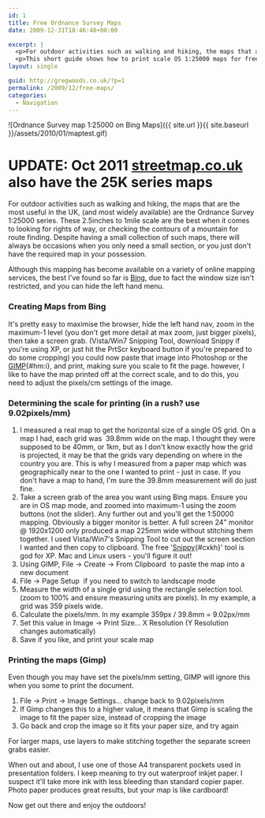 ```yaml
---
id: 1
title: Free Ordnance Survey Maps
date: 2009-12-31T18:46:48+00:00

excerpt: |
  <p>For outdoor activities such as walking and hiking, the maps that are the most useful in the UK, (and most widely available) are the Ordnance Survey 1:25000 series. These 2.5inches to 1mile scale are the best when it comes to looking for rights of way, or checking the contours of a mountain for route finding. Despite having a small collection of such maps, there will always be occasions when you only need a small section, or you just don't have the required map in your possession. </p>
  <p>This short guide shows how to print scale OS 1:25000 maps for free.</p>
layout: single

guid: http://gregwoods.co.uk/?p=1
permalink: /2009/12/free-maps/
categories:
  - Navigation
---
```

![Ordnance Survey map 1:25000 on Bing Maps]({{ site.url }}{{ site.baseurl }}/assets/2010/01/maptest.gif)

# UPDATE: Oct 2011 [streetmap.co.uk](http://www.streetmap.co.uk) also have the 25K series maps

For outdoor activities such as walking and hiking, the maps that are the most useful in the UK, (and most widely available) are the Ordnance Survey 1:25000 series. These 2.5inches to 1mile scale are the best when it comes to looking for rights of way, or checking the contours of a mountain for route finding. Despite having a small collection of such maps, there will always be occasions when you only need a small section, or you just don't have the required map in your possession. 

Although this mapping has become available on a variety of online mapping services, the best I've found so far is [Bing](http://www.bing.com/maps/ "Bing"), due to fact the window size isn't restricted, and you can hide the left hand menu.

### Creating Maps from Bing

It's pretty easy to maximise the browser, hide the left hand nav, zoom in the maximum-1 level (you don't get more detail at max zoom, just bigger pixels), then take a screen grab. (Vista/Win7 Snipping Tool, download Snippy if you're using XP, or just hit the PrtScr keyboard button if you're prepared to do some cropping) you could now paste that image into Photoshop or the [GIMP](http://www.gimp.org/downloads/ "GIMP"){#hm:i}, and print, making sure you scale to fit the page. however, I like to have the map printed off at the correct scale, and to do this, you need to adjust the pixels/cm settings of the image.

### Determining the scale for printing (in a rush? use 9.02pixels/mm)

  1. I measured a real map to get the horizontal size of a single OS grid. On a map I had, each grid was  39.8mm wide on the map. I thought they were supposed to be 40mm, or 1km, but as I don't know exactly how the grid is projected, it may be that the grids vary depending on where in the country you are. This is why I measured from a paper map which was geographically near to the one I wanted to print - just in case. If you don't have a map to hand, I'm sure the 39.8mm measurement will do just fine.
  2. Take a screen grab of the area you want using Bing maps. Ensure you are in OS map mode, and zoomed into maximum-1 using the zoom buttons (not the slider). Any further out and you'll get the 1:50000 mapping. Obviously a bigger monitor is better. A full screen 24" monitor @ 1920x1200 only produced a map 225mm wide without stitching them together. I used Vista/Win7's Snipping Tool to cut out the screen section I wanted and then copy to clipboard. The free '[Snippy](http://www.bhelpuri.net/Snippy/ "Snippy"){#cxkh}' tool is god for XP. Mac and Linux users - you'll figure it out!
  3. Using GIMP, File -> Create -> From Clipboard  to paste the map into a new document
  4. File -> Page Setup  if you need to switch to landscape mode
  5. Measure the width of a single grid using the rectangle selection tool. (zoom to 100% and ensure measuring units are pixels). In my example, a grid was 359 pixels wide.
  6. Calculate the pixels/mm. In my example 359px / 39.8mm = 9.02px/mm
  7. Set this value in Image -> Print Size... X Resolution (Y Resolution changes automatically)
  8. Save if you like, and print your scale map

### Printing the maps (Gimp)

Even though you may have set the pixels/mm setting, GIMP will ignore this when you some to print the document. 

  1. File -> Print -> Image Settings... change back to 9.02pixels/mm
  2. If Gimp changes this to a higher value, it means that Gimp is scaling the image to fit the paper size, instead of cropping the image
  3. Go back and crop the image so it fits your paper size, and try again

For larger maps, use layers to make stitching together the separate screen grabs easier.

When out and about, I use one of those A4 transparent pockets used in presentation folders. I keep meaning to try out waterproof inkjet paper. I suspect it'll take more ink with less bleeding than standard copier paper. Photo paper produces great results, but your map is like cardboard!

Now get out there and enjoy the outdoors!